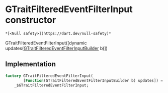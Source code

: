 


# GTraitFilteredEventFilterInput constructor




    *[<Null safety>](https://dart.dev/null-safety)*



GTraitFilteredEventFilterInput([dynamic updates([GTraitFilteredEventFilterInputBuilder](../../third_party_yonomi_graphql_schema_schema.docs.schema.gql/GTraitFilteredEventFilterInputBuilder-class.md) b)])





## Implementation

```dart
factory GTraitFilteredEventFilterInput(
        [Function(GTraitFilteredEventFilterInputBuilder b) updates]) =
    _$GTraitFilteredEventFilterInput;
```








